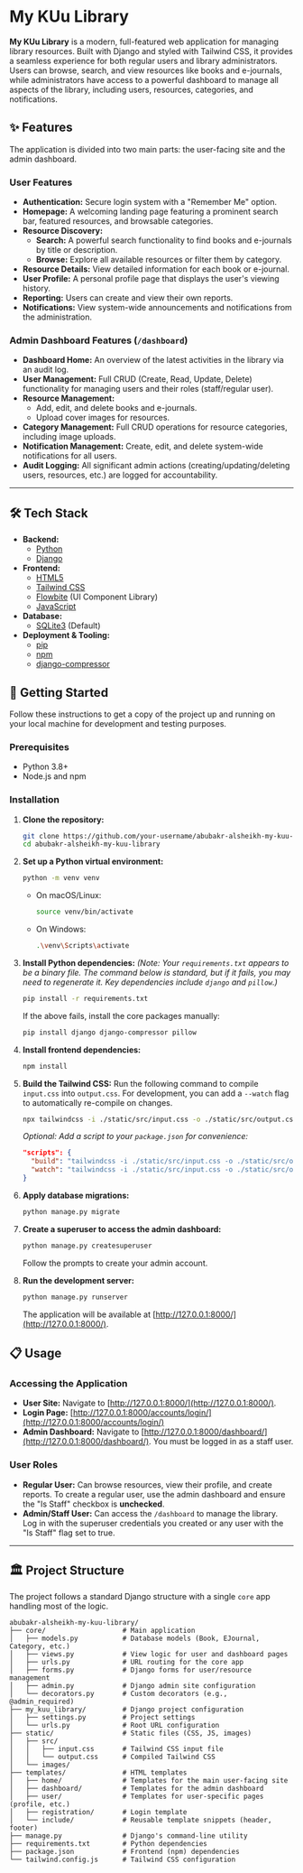 # My KUu Library


**My KUu Library** is a modern, full-featured web application for managing library resources. Built with Django and styled with Tailwind CSS, it provides a seamless experience for both regular users and library administrators. Users can browse, search, and view resources like books and e-journals, while administrators have access to a powerful dashboard to manage all aspects of the library, including users, resources, categories, and notifications.

## ✨ Features

The application is divided into two main parts: the user-facing site and the admin dashboard.

### User Features
- **Authentication:** Secure login system with a "Remember Me" option.
- **Homepage:** A welcoming landing page featuring a prominent search bar, featured resources, and browsable categories.
- **Resource Discovery:**
    - **Search:** A powerful search functionality to find books and e-journals by title or description.
    - **Browse:** Explore all available resources or filter them by category.
- **Resource Details:** View detailed information for each book or e-journal.
- **User Profile:** A personal profile page that displays the user's viewing history.
- **Reporting:** Users can create and view their own reports.
- **Notifications:** View system-wide announcements and notifications from the administration.

### Admin Dashboard Features (`/dashboard`)
- **Dashboard Home:** An overview of the latest activities in the library via an audit log.
- **User Management:** Full CRUD (Create, Read, Update, Delete) functionality for managing users and their roles (staff/regular user).
- **Resource Management:**
    - Add, edit, and delete books and e-journals.
    - Upload cover images for resources.
- **Category Management:** Full CRUD operations for resource categories, including image uploads.
- **Notification Management:** Create, edit, and delete system-wide notifications for all users.
- **Audit Logging:** All significant admin actions (creating/updating/deleting users, resources, etc.) are logged for accountability.

---

## 🛠️ Tech Stack

- **Backend:**
    - [Python](https://www.python.org/)
    - [Django](https://www.djangoproject.com/)
- **Frontend:**
    - [HTML5](https://developer.mozilla.org/en-US/docs/Web/Guide/HTML/HTML5)
    - [Tailwind CSS](https://tailwindcss.com/)
    - [Flowbite](https://flowbite.com/) (UI Component Library)
    - [JavaScript](https://developer.mozilla.org/en-US/docs/Web/JavaScript)
- **Database:**
    - [SQLite3](https://www.sqlite.org/index.html) (Default)
- **Deployment & Tooling:**
    - [pip](https://pip.pypa.io/en/stable/)
    - [npm](https://www.npmjs.com/)
    - [django-compressor](https://django-compressor.readthedocs.io/en/latest/)

## 🚀 Getting Started

Follow these instructions to get a copy of the project up and running on your local machine for development and testing purposes.

### Prerequisites

- Python 3.8+
- Node.js and npm

### Installation

1.  **Clone the repository:**
    ```bash
    git clone https://github.com/your-username/abubakr-alsheikh-my-kuu-library.git
    cd abubakr-alsheikh-my-kuu-library
    ```

2.  **Set up a Python virtual environment:**
    ```bash
    python -m venv venv
    ```
    - On macOS/Linux:
      ```bash
      source venv/bin/activate
      ```
    - On Windows:
      ```bash
      .\venv\Scripts\activate
      ```

3.  **Install Python dependencies:**
    *(Note: Your `requirements.txt` appears to be a binary file. The command below is standard, but if it fails, you may need to regenerate it. Key dependencies include `django` and `pillow`.)*
    ```bash
    pip install -r requirements.txt
    ```
    If the above fails, install the core packages manually:
    ```bash
    pip install django django-compressor pillow
    ```

4.  **Install frontend dependencies:**
    ```bash
    npm install
    ```

5.  **Build the Tailwind CSS:**
    Run the following command to compile `input.css` into `output.css`. For development, you can add a `--watch` flag to automatically re-compile on changes.
    ```bash
    npx tailwindcss -i ./static/src/input.css -o ./static/src/output.css
    ```
    *Optional: Add a script to your `package.json` for convenience:*
    ```json
    "scripts": {
      "build": "tailwindcss -i ./static/src/input.css -o ./static/src/output.css",
      "watch": "tailwindcss -i ./static/src/input.css -o ./static/src/output.css --watch"
    }
    ```

6.  **Apply database migrations:**
    ```bash
    python manage.py migrate
    ```

7.  **Create a superuser to access the admin dashboard:**
    ```bash
    python manage.py createsuperuser
    ```
    Follow the prompts to create your admin account.

8.  **Run the development server:**
    ```bash
    python manage.py runserver
    ```
    The application will be available at [http://127.0.0.1:8000/](http://127.0.0.1:8000/).

## 📋 Usage

### Accessing the Application

- **User Site:** Navigate to [http://127.0.0.1:8000/](http://127.0.0.1:8000/).
- **Login Page:** [http://127.0.0.1:8000/accounts/login/](http://127.0.0.1:8000/accounts/login/)
- **Admin Dashboard:** Navigate to [http://127.0.0.1:8000/dashboard/](http://127.0.0.1:8000/dashboard/). You must be logged in as a staff user.

### User Roles

- **Regular User:** Can browse resources, view their profile, and create reports. To create a regular user, use the admin dashboard and ensure the "Is Staff" checkbox is **unchecked**.
- **Admin/Staff User:** Can access the `/dashboard` to manage the library. Log in with the superuser credentials you created or any user with the "Is Staff" flag set to true.

---

## 🏛️ Project Structure

The project follows a standard Django structure with a single `core` app handling most of the logic.

```
abubakr-alsheikh-my-kuu-library/
├── core/                   # Main application
│   ├── models.py           # Database models (Book, EJournal, Category, etc.)
│   ├── views.py            # View logic for user and dashboard pages
│   ├── urls.py             # URL routing for the core app
│   ├── forms.py            # Django forms for user/resource management
│   ├── admin.py            # Django admin site configuration
│   └── decorators.py       # Custom decorators (e.g., @admin_required)
├── my_kuu_library/         # Django project configuration
│   ├── settings.py         # Project settings
│   └── urls.py             # Root URL configuration
├── static/                 # Static files (CSS, JS, images)
│   ├── src/
│   │   ├── input.css       # Tailwind CSS input file
│   │   └── output.css      # Compiled Tailwind CSS
│   └── images/
├── templates/              # HTML templates
│   ├── home/               # Templates for the main user-facing site
│   ├── dashboard/          # Templates for the admin dashboard
│   ├── user/               # Templates for user-specific pages (profile, etc.)
│   ├── registration/       # Login template
│   └── include/            # Reusable template snippets (header, footer)
├── manage.py               # Django's command-line utility
├── requirements.txt        # Python dependencies
├── package.json            # Frontend (npm) dependencies
└── tailwind.config.js      # Tailwind CSS configuration
```
